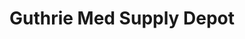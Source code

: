 ---
title: "Guthrie Med Supply Depot"
url: /corning/guthrie-med-supply-depot/
shop: medical supply
---